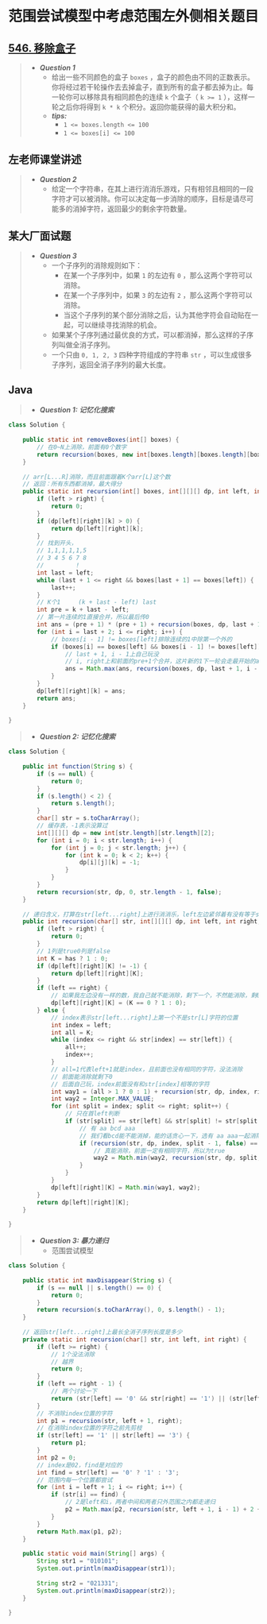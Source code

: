 # 范围尝试模型中考虑范围左外侧相关题目

## [546. 移除盒子](https://leetcode.cn/problems/remove-boxes/)

> - ***Question 1***
>   - 给出一些不同颜色的盒子 `boxes` ，盒子的颜色由不同的正数表示。你将经过若干轮操作去去掉盒子，直到所有的盒子都去掉为止。每一轮你可以移除具有相同颜色的连续 `k` 个盒子（ `k >= 1` ），这样一轮之后你将得到 `k * k` 个积分。返回你能获得的最大积分和。
>   - ***tips:***
>     - `1 <= boxes.length <= 100`
>     - `1 <= boxes[i] <= 100`

## 左老师课堂讲述

> - ***Question 2***
>   - 给定一个字符串，在其上进行消消乐游戏，只有相邻且相同的一段字符才可以被消除。你可以决定每一步消除的顺序，目标是请尽可能多的消掉字符，返回最少的剩余字符数量。

## 某大厂面试题

> - ***Question 3***
>   - 一个子序列的消除规则如下：
>     - 在某一个子序列中，如果 `1` 的左边有 `0` ，那么这两个字符可以消除。
>     - 在某一个子序列中，如果 `3` 的左边有 `2` ，那么这两个字符可以消除。
>     - 当这个子序列的某个部分消除之后，认为其他字符会自动贴在一起，可以继续寻找消除的机会。
>   - 如果某个子序列通过最优良的方式，可以都消掉，那么这样的子序列叫做全消子序列。
>   - 一个只由 `0, 1, 2, 3` 四种字符组成的字符串 `str` ，可以生成很多子序列，返回全消子序列的最大长度。

## Java

> - ***Question 1: 记忆化搜索***

```java
class Solution {
    
    public static int removeBoxes(int[] boxes) {
        // 在0~N上消除，前面有0个数字
        return recursion(boxes, new int[boxes.length][boxes.length][boxes.length], 0, boxes.length - 1, 0);
    }
    
    // arr[L...R]消除，而且前面跟着K个arr[L]这个数
    // 返回：所有东西都消掉，最大得分
    public static int recursion(int[] boxes, int[][][] dp, int left, int right, int k) {
        if (left > right) {
            return 0;
        }
        if (dp[left][right][k] > 0) {
            return dp[left][right][k];
        }
        // 找到开头，
        // 1,1,1,1,1,5
        // 3 4 5 6 7 8
        //         !
        int last = left;
        while (last + 1 <= right && boxes[last + 1] == boxes[left]) {
            last++;
        }
        // K个1     (k + last - left) last
        int pre = k + last - left;
        // 第一片连续的1直接合并，所以最后传0
        int ans = (pre + 1) * (pre + 1) + recursion(boxes, dp, last + 1, right, 0);
        for (int i = last + 2; i <= right; i++) {
            // boxes[i - 1] != boxes[left]排除连续的1中除第一个外的
            if (boxes[i] == boxes[left] && boxes[i - 1] != boxes[left]) {
                // last + 1, i - 1上自己玩没
                // i, right上和前面的pre+1个合并，这片新的1下一轮会走最开始的ans
                ans = Math.max(ans, recursion(boxes, dp, last + 1, i - 1, 0) + recursion(boxes, dp, i, right, pre + 1));
            }
        }
        dp[left][right][k] = ans;
        return ans;
    }
    
}
```

> - ***Question 2: 记忆化搜索***

```java
class Solution {
    
    public int function(String s) {
        if (s == null) {
            return 0;
        }
        if (s.length() < 2) {
            return s.length();
        }
        char[] str = s.toCharArray();
        // 缓存表，-1表示没算过
        int[][][] dp = new int[str.length][str.length][2];
        for (int i = 0; i < str.length; i++) {
            for (int j = 0; j < str.length; j++) {
                for (int k = 0; k < 2; k++) {
                    dp[i][j][k] = -1;
                }
            }
        }
        return recursion(str, dp, 0, str.length - 1, false);
    }
    
    // 递归含义，打算在str[left...right]上进行消消乐，left左边紧邻着有没有等于str[left]的字符的情况为has，请返回消除后最少剩余的字符数量
    public int recursion(char[] str, int[][][] dp, int left, int right, boolean has) {
        if (left > right) {
            return 0;
        }
        // 1列是true0列是false
        int K = has ? 1 : 0;
        if (dp[left][right][K] != -1) {
            return dp[left][right][K];
        }
        if (left == right) {
            // 如果我左边没有一样的数，我自己就不能消除，剩下一个，不然能消除，剩0个
            dp[left][right][K] = (K == 0 ? 1 : 0);
        } else {
            // index表示str[left...right]上第一个不是str[L]字符的位置
            int index = left;
            int all = K;
            while (index <= right && str[index] == str[left]) {
                all++;
                index++;
            }
            // all=1代表left+1就是index，且前面也没有相同的字符，没法消除
            // 前面能消除就剩下0
            // 后面自己玩，index前面没有和str[index]相等的字符
            int way1 = (all > 1 ? 0 : 1) + recursion(str, dp, index, right, false);
            int way2 = Integer.MAX_VALUE;
            for (int split = index; split <= right; split++) {
                // 只在首left判断
                if (str[split] == str[left] && str[split] != str[split - 1]) {
                    // 有 aa bcd aaa
                    // 我们看bcd能不能消掉，能的话贪心一下，选有 aa aaa一起消除
                    if (recursion(str, dp, index, split - 1, false) == 0) {
                        // 真能消除，前面一定有相同字符，所以为true
                        way2 = Math.min(way2, recursion(str, dp, split, right, true));
                    }
                }
            }
            dp[left][right][K] = Math.min(way1, way2);
        }
        return dp[left][right][K];
    }
    
}
```

> - ***Question 3: 暴力递归***
>   - 范围尝试模型

```java
class Solution {
    
    public static int maxDisappear(String s) {
        if (s == null || s.length() == 0) {
            return 0;
        }
        return recursion(s.toCharArray(), 0, s.length() - 1);
    }
    
    // 返回str[left...right]上最长全消子序列长度是多少
    private static int recursion(char[] str, int left, int right) {
        if (left >= right) {
            // 1个没法消除
            // 越界
            return 0;
        }
        if (left == right - 1) {
            // 两个讨论一下
            return (str[left] == '0' && str[right] == '1') || (str[left] == '2' && str[right] == '3') ? 2 : 0;
        }
        // 不消除index位置的字符
        int p1 = recursion(str, left + 1, right);
        // 在消除index位置的字符之前先剪枝
        if (str[left] == '1' || str[left] == '3') {
            return p1;
        }
        int p2 = 0;
        // index是02，find是对应的
        int find = str[left] == '0' ? '1' : '3';
        // 范围内每一个位置都尝试
        for (int i = left + 1; i <= right; i++) {
            if (str[i] == find) {
                // 2是left和i，两者中间和两者只外范围之内都走递归
                p2 = Math.max(p2, recursion(str, left + 1, i - 1) + 2 + recursion(str, i + 1, right));
            }
        }
        return Math.max(p1, p2);
    }
    
    public static void main(String[] args) {
        String str1 = "010101";
        System.out.println(maxDisappear(str1));
        
        String str2 = "021331";
        System.out.println(maxDisappear(str2));
    }
    
}
```
